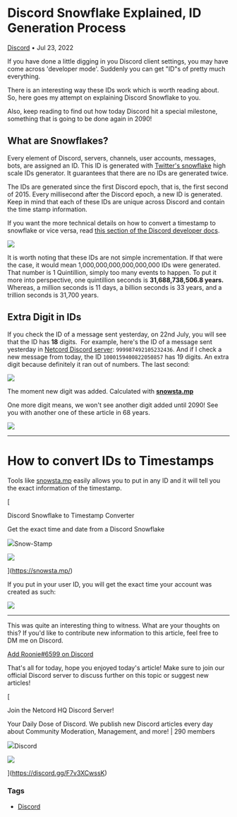 Discord Snowflake Explained, ID Generation Process
==================================================

[Discord](https://netcord.site/tag/discord/) • Jul 23, 2022

[](https://www.facebook.com/sharer/sharer.php?u=https://netcord.site/discord-snowflake-explained/)[](https://twitter.com/intent/tweet?text=Discord%20Snowflake%20Explained%2C%20ID%20Generation%20Process&url=https://netcord.site/discord-snowflake-explained/)

If you have done a little digging in you Discord client settings, you may have come across 'developer mode'. Suddenly you can get "ID"s of pretty much everything.

There is an interesting way these IDs work which is worth reading about. So, here goes my attempt on explaining Discord Snowflake to you.

Also, keep reading to find out how today Discord hit a special milestone, something that is going to be done again in 2090!

What are Snowflakes?
--------------------

Every element of Discord, servers, channels, user accounts, messages, bots, are assigned an ID. This ID is generated with [Twitter's snowflake](https://github.com/twitter-archive/snowflake/tree/snowflake-2010) high scale IDs generator. It guarantees that there are no IDs are generated twice.

The IDs are generated since the first Discord epoch, that is, the first second of 2015. Every millisecond after the Discord epoch, a new ID is generated. Keep in mind that each of these IDs are unique across Discord and contain the time stamp information.

If you want the more technical details on how to convert a timestamp to snowflake or vice versa, read [this section of the Discord developer docs](https://discord.com/developers/docs/reference#snowflakes).

![](https://netcord.site/content/images/2022/07/image-25.png)

It is worth noting that these IDs are not simple incrementation. If that were the case, it would mean 1,000,000,000,000,000,000 IDs were generated. That number is 1 Quintillion, simply too many events to happen. To put it more into perspective, one quintillion seconds is **31,688,738,506.8 years.** Whereas, a million seconds is 11 days, a billion seconds is 33 years, and a trillion seconds is 31,700 years.

Extra Digit in IDs
------------------

If you check the ID of a message sent yesterday, on 22nd July, you will see that the ID has **18** digits.  For example, here's the ID of a message sent yesterday in [Netcord Discord server](https://discord.gg/F7v3XCwssK): `999987492105232436`. And if I check a new message from today, the ID `1000159400822050857` has 19 digits. An extra digit because definitely it ran out of numbers. The last second:

![](https://netcord.site/content/images/2022/07/image-29.png)

The moment new digit was added. Calculated with **[snowsta.mp](https://snowsta.mp/)**

One more digit means, we won't see another digit added until 2090! See you with another one of these article in 68 years.

![](https://netcord.site/content/images/2022/07/image-30.png)

* * *

How to convert IDs to Timestamps
================================

Tools like [snowsta.mp](https://snowsta.mp/) easily allows you to put in any ID and it will tell you the exact information of the timestamp.

[

Discord Snowflake to Timestamp Converter

Get the exact time and date from a Discord Snowflake

![](https://snowsta.mp/apple-touch-icon.png)Snow-Stamp

![](https://snowsta.mp/og-image.png)

](https://snowsta.mp/)

If you put in your user ID, you will get the exact time your account was created as such:

![](https://netcord.site/content/images/2022/07/image-28.png)

* * *

This was quite an interesting thing to witness. What are your thoughts on this? If you'd like to contribute new information to this article, feel free to DM me on Discord.

[Add Roonie#6599 on Discord](https://discord.com/users/815510349208879104)

That's all for today, hope you enjoyed today's article! Make sure to join our official Discord server to discuss further on this topic or suggest new articles!

[

Join the Netcord HQ Discord Server!

Your Daily Dose of Discord. We publish new Discord articles every day about Community Moderation, Management, and more! | 290 members

![](https://discord.gg/assets/ec2c34cadd4b5f4594415127380a85e6.ico)Discord

![](https://cdn.discordapp.com/splashes/961291793075417108/55966441a25910c5bc404662d78bc9e6.jpg?size=512)

](https://discord.gg/F7v3XCwssK)

### Tags

*   [Discord](/tag/discord/ "Discord")
